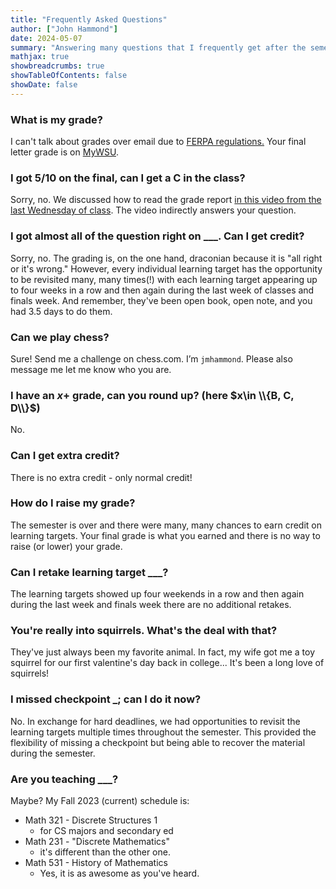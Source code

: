 ```yaml
---
title: "Frequently Asked Questions"
author: ["John Hammond"]
date: 2024-05-07
summary: "Answering many questions that I frequently get after the semester."
mathjax: true
showbreadcrumbs: true
showTableOfContents: false
showDate: false
---
```


### What is my grade?

I can't talk about grades over email due to [FERPA regulations.](https://www2.ed.gov/policy/gen/guid/fpco/ferpa/index.html) Your final letter grade is on [MyWSU](https://mywsu.wichita.edu). 

### I got 5/10 on the final, can I get a C in the class? 

Sorry, no. We discussed how to read the grade report [in this video from the last Wednesday of class](https://wichitaedu.sharepoint.com/:v:/r/sites/CalculusImtwrf113000MATH-24_ace8bae6-90a5-11ee-af7e-51053b500ccc/Shared%20Documents/General/Recordings/242%20Class%20Meeting-20240501_172123-Meeting%20Recording.mp4?csf=1&web=1&e=wVwNjn&nav=eyJyZWZlcnJhbEluZm8iOnsicmVmZXJyYWxBcHAiOiJTdHJlYW1XZWJBcHAiLCJyZWZlcnJhbFZpZXciOiJTaGFyZURpYWxvZy1MaW5rIiwicmVmZXJyYWxBcHBQbGF0Zm9ybSI6IldlYiIsInJlZmVycmFsTW9kZSI6InZpZXcifSwicGxheWJhY2tPcHRpb25zIjp7InN0YXJ0VGltZUluU2Vjb25kcyI6MTQ0LjE1fX0%3D). The video indirectly answers your question.

### I got almost all of the question right on ___. Can I get credit? 

Sorry, no. The grading is, on the one hand, draconian because it is "all right or it's wrong." However, every individual learning target has the opportunity to be revisited many, many times(!) with each learning target appearing up to four weeks in a row and then again during the last week of classes and finals week. And remember, they've been open book, open note, and you had 3.5 days to do them.

### Can we play chess?

Sure! Send me a challenge on chess.com. I’m `jmhammond`.  Please also message me let me know who you are.

### I have an $x$+ grade, can you round up?    (here $x\in \\{B, C, D\\}$)

No.

### Can I get extra credit? 

There is no extra credit - only normal credit! 

### How do I raise my grade? 

The semester is over and there were many, many chances to earn credit on learning targets. Your final grade is what you earned and there is no way to raise (or lower) your grade.
 
### Can I retake learning target ___? 

The learning targets showed up four weekends in a row and then again during the last week and finals week there are no additional retakes.

### You're really into squirrels. What's the deal with that? 

They've just always been my favorite animal. In fact, my wife got me a toy squirrel for our first valentine's day back in college... It's been a long love of squirrels!

### I missed checkpoint _; can I do it now? 

No. In exchange for hard deadlines, we had opportunities to revisit the learning targets multiple times throughout the semester. This provided the flexibility of missing a checkpoint but being able to recover the material during the semester.

### Are you teaching ___? 

Maybe? My Fall 2023 (current) schedule is: 

* Math 321 - Discrete Structures 1
    - for CS majors and secondary ed 
* Math 231 - "Discrete Mathematics" 
    - it's different than the other one. 
* Math 531 - History of Mathematics 
    - Yes, it is as awesome as you've heard.
